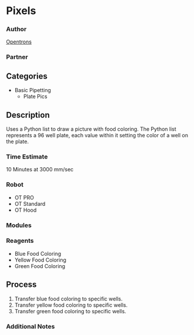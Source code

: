 # Pixels

### Author
[Opentrons](opentrons.com)

### Partner

## Categories
* Basic Pipetting
	* Plate Pics


## Description
Uses a Python list to draw a picture with food coloring. The Python list represents a 96 well plate, each value within it setting the color of a well on the plate.

### Time Estimate
10 Minutes at 3000 mm/sec

### Robot
* OT PRO 
* OT Standard
* OT Hood

### Modules

### Reagents
* Blue Food Coloring
* Yellow Food Coloring
* Green Food Coloring

## Process
1. Transfer blue food coloring to specific wells.
1. Transfer yellow food coloring to specific wells.
2. Transfer green food coloring to specific wells.


### Additional Notes